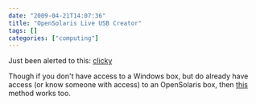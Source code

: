 ```yaml
---
date: "2009-04-21T14:07:36"
title: "OpenSolaris Live USB Creator"
tags: []
categories: ["computing"]
---
```


Just been alerted to this: [clicky][1]

Though if you don't have access to a Windows box, but do already have access (or know someone with access) to an OpenSolaris box, then [this][2] method works too.
<!--more-->
  [1]: http://devzone.sites.pid0.org/OpenSolaris/opensolaris-liveusb-creator
  [2]: /2009/01/19/create-an-opensolaris-2008.11-liveusb/
